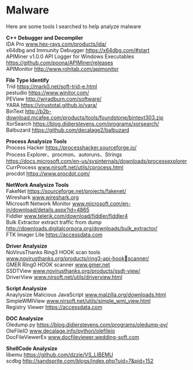 # Malware
Here are some tools I searched to help analyze malware

**C++ Debugger and Decompiler**  
IDA Pro www.hex-rays.com/products/ida/  
x64dbg and Immunity Debugger https://x64dbg.com/#start  
APIMiner v1.0.0 API Logger for Windows Executables https://github.com/poona/APIMiner/releases  
APIMonitor http://www.rohitab.com/apimonitor    

**File Type Identify**  
Trid https://mark0.net/soft-trid-e.html  
pestudio https://www.winitor.com/  
PEView http://wjradburn.com/software/  
YARA https://virustotal.github.io/yara/  
BinText http://b2b-download.mcafee.com/products/tools/foundstone/bintext303.zip  
XorSearch https://blog.didierstevens.com/programs/xorsearch/  
Balbuzard https://github.com/decalage2/balbuzard  

**Process Analysize Tools**    
Process Hacker https://processhacker.sourceforge.io/  
Process Explorer、procmon、autoruns、Strings https://docs.microsoft.com/en-us/sysinternals/downloads/processexplorer  
CurrProcess www.nirsoft.net/utils/cprocess.html  
procdot https://www.procdot.com/  

**NetWork Analysize Tools**  
FakeNet https://sourceforge.net/projects/fakenet/  
Wireshark www.wireshark.org  
Microsoft Network Monitor www.microsoft.com/en-in/download/details.aspx?id=4865  
Fiddler www.telerik.com/download/fiddler/fiddler4  
Bulk Extractor extract traffic from dump http://downloads.digitalcorpora.org/downloads/bulk_extractor/  
FTK Imager Lite https://accessdata.com  

**Driver Analysize**  
NoVirusThanks  Ring3 HOOK scan tools  www.novirusthanks.org/products/ring3-api-hookscanner/  
GMER  Ring0 HOOK scanner www.gmer.net  
SSDTView www.novirusthanks.org/products/ssdt-view/  
DriverView www.nirsoft.net/utils/driverview.html  

**Script Analysize**  
Anaylysize Malicious JavaScript www.malzilla.org/downloads.html  
SimpleWMIView www.nirsoft.net/utils/simple_wmi_view.html  
Registry Viewer https://accessdata.com  
  

**DOC Analysize**  
Oledump.py https://blog.didierstevens.com/programs/oledump-py/  
OleFileIO www.decalage.info/python/olefileio  
DocFileViewerEx www.docfileviewer.wedding-soft.com  

**ShellCode Analysize**  
libemu https://github.com/dzzie/VS_LIBEMU  
scdbg http://sandsprite.com/blogs/index.php?uid=7&pid=152


